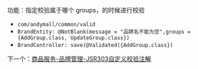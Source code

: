 功能：指定校验属于哪个 groups，的时候进行校验
- `com/andymall/common/valid`
- `BrandEntity: @NotBlank(message = "品牌名不能为空",groups = {AddGroup.class, UpdateGroup.class})`
- `BrandController: save(@Validated({AddGroup.class})`

下一个：[商品服务-品牌管理-JSR303自定义校验注解](课程&笔记/技术栈/尚硅谷/谷粒商城/步骤与问题/recources/商品服务-品牌管理-JSR303自定义校验注解.md)